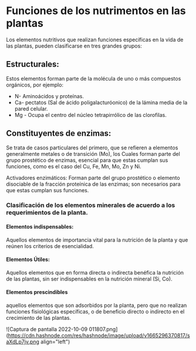 # Funciones de los nutrimentos en las plantas

Los elementos nutritivos que realizan funciones específicas en la vida de las plantas, pueden clasificarse en tres grandes grupos:

## Estructurales:

Estos elementos forman parte de la molécula de uno o más compuestos orgánicos, por ejemplo:

- N- Aminoácidos y proteínas.
- Ca- pectatos (Sal de ácido poligalacturóonico) de la lámina media de la pared celular.
- Mg - Ocupa el centro del núcleo tetrapirrólico de las clorofilas.

## Constituyentes de enzimas: 

Se trata de casos particulares del primero, que se refieren a elementos generalmente metales o de transición (Mo), los Cuales forman parte del grupo prostético de enzimas, esencial para que estas cumplan sus funciones, como es el caso del Cu, Fe, Mn, Mo, Zn y Ni.

Activadores enzimáticos: 
Forman parte del grupo prostético o elemento disociable de la fracción proteínica de las enzimas; son necesarios para que estas cumplan sus funciones.

### Clasificación de los elementos minerales de acuerdo a los requerimientos de la planta.

#### Elementos indispensables:
Aquellos elementos de importancia vital para la nutrición de la planta y que reúnen los criterios de esencialidad.

#### Elementos Útiles:
Aquellos elementos que en forma directa o indirecta benéfica la nutrición de las plantas, sin ser indispensables en la nutrición mineral (Si, Co).

#### Elementos prescindibles
aquellos elementos que son adsorbidos por la planta, pero que no realizan funciones fisiológicas específicas, o de beneficio directo o indirecto en el crecimiento de las plantas.

![Captura de pantalla 2022-10-09 011807.png](https://cdn.hashnode.com/res/hashnode/image/upload/v1665296370817/saXdLp7jv.png align="left")










